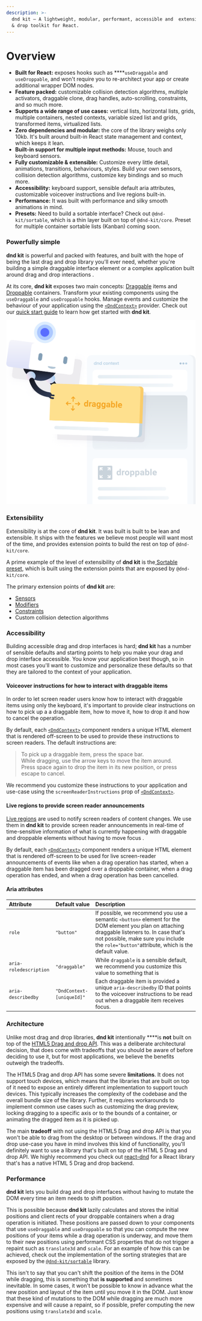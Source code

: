```yaml
---
description: >-
  dnd kit – A lightweight, modular, performant, accessible and  extensible drag
  & drop toolkit for React.
---
```


# Overview

* **Built for React:** exposes hooks such as ****`useDraggable` and `useDroppable`, and  won't require you to re-architect your app or create additional wrapper DOM nodes.
* **Feature packed:** customizable collision detection algorithms, multiple activators, draggable clone, drag handles, auto-scrolling, constraints, and so much more.
* **Supports a wide range of use cases:** vertical lists, horizontal lists, grids, multiple containers, nested contexts, variable sized list and grids, transformed items, virtualized lists.
* **Zero dependencies and modular:** the core of the library weighs only 10kb. It's built around built-in React state management and context, which keeps it lean.
* **Built-in support for multiple input methods:** Mouse, touch and keyboard sensors.
* **Fully customizable & extensible:** Customize every little detail, animations, transitions, behaviours, styles. Build your own sensors, collision detection algorithms, customize key bindings and so much more.
* **Accessibility:** keyboard support, sensible default aria attributes, customizable voiceover instructions and live regions built-in.
* **Performance:** It was built with performance and silky smooth animations in mind.
* **Presets:** Need to build a sortable interface? Check out `@dnd-kit/sortable`, which is a thin layer built on top of `@dnd-kit/core`. Preset for multiple container sortable lists \(Kanban\) coming soon.

### Powerfully simple

**dnd kit** is powerful and packed with features, and built with the hope of being the last drag and drop library you'll ever need, whether you're building a simple draggable interface element or a complex application built around drag and drop interactions .

 At its core, **dnd kit** exposes two main concepts: [Draggable](api-documentation/draggable/) items and [Droppable](api-documentation/droppable.md) containers. Transform your existing components using the `useDraggable` and `useDroppable` hooks. Manage events and customize the behaviour of your application using the [`<DndContext>`](api-documentation/context-provider/)  provider. Check out our [quick start guide](guides/getting-started.md) to learn how get started with **dnd kit**.

![](.gitbook/assets/robot-illustration-concepts.svg)

### Extensibility

Extensibility is at the core of **dnd kit**. It was built is built to be lean and extensible. It ships with the features we believe most people will want most of the time, and provides extension points to build the rest on top of `@dnd-kit/core`.

A prime example of the level of extensibility of **dnd kit** is the[ Sortable preset](presets/sortable.md), which is built using the extension points that are exposed by `@dnd-kit/core`.

The primary extension points of **dnd kit** are:

* [Sensors](api-documentation/sensors/)
* [Modifiers](api-documentation/modifiers.md)
* [Constraints](api-documentation/constraints.md)
* Custom collision detection algorithms

### Accessibility

Building accessible drag and drop interfaces is hard; **dnd kit**  has a number of sensible defaults and starting points to help you make your drag and drop interface accessible. You know your application best though, so in most cases you'll want to customize and personalize these defaults so that they are tailored to the context of your application. 

#### Voiceover instructions for how to interact with draggable items

In order to let screen reader users know how to interact with draggable items using only the keyboard, it's important to provide clear instructions on how to pick up a a draggable item, how to move it, how to drop it and how to cancel the operation.

By default, each  [`<DndContext>`](api-documentation/context-provider/) component renders a unique HTML element that is rendered off-screen to be used to provide these instructions to screen readers. The default instructions are:

> To pick up a draggable item, press the space bar.   
> While dragging, use the arrow keys to move the item around.  
> Press space again to drop the item in its new position, or press escape to cancel.

We recommend you customize these instructions to your application and use-case using the `screenReaderInstructions` prop of [`<DndContext>`](api-documentation/context-provider/). 

#### Live regions to provide screen reader announcements

[Live regions](https://developer.mozilla.org/en-US/docs/Web/Accessibility/ARIA/ARIA_Live_Regions) are used to notify screen readers of content changes. We use them in **dnd kit** to provide screen reader announcements in real-time of time-sensitive information of what is currently happening with draggable and droppable elements without having to move focus .

By default, each  [`<DndContext>`](api-documentation/context-provider/) component renders a unique HTML element that is rendered off-screen to be used for live screen-reader announcements of events like when a drag operation has started, when a draggable item has been dragged over a droppable container, when a drag operation has ended, and when a drag operation has been cancelled.

#### Aria attributes

| Attribute | Default value | Description |
| :--- | :--- | :--- |
| `role` | `"button"` | If possible, we recommend you use a semantic `<button>` element for the DOM element you plan on attaching draggable listeners to. In case that's not possible, make sure you include the `role="button"`attribute, which is the default value. |
| `aria-roledescription` | `"draggable"` | While `draggable` is a sensible default, we recommend you customize this value to something that is  |
| `aria-describedby` | `"DndContext-[uniqueId]"` | Each draggable item is provided a unique `aria-describedby` ID that points to the voiceover instructions to be read out when a draggable item receives focus. |

### Architecture

Unlike most drag and drop libraries, **dnd kit** intentionally ****is **not** built on top of the [HTML5 Drag and drop API](https://developer.mozilla.org/en-US/docs/Web/API/HTML_Drag_and_Drop_API). This was a deliberate architectural decision, that does come with tradeoffs that you should be aware of before deciding to use it, but for most applications, we believe the benefits outweigh the tradeoffs. 

The HTML5 Drag and drop API has some severe **limitations**. It does not support touch devices, which means that the libraries that are built on top of it need to expose an entirely different implementation to support touch devices. This typically increases the complexity of the codebase and the overall bundle size of the library. Further, it requires workarounds to implement common use cases such as customizing the drag preview, locking dragging to a specific axis or to the bounds of a container, or animating the dragged item as it is picked up. 

The main **tradeoff** with not using the HTML5 Drag and drop API is that you won't be able to drag from the desktop or between windows. If the drag and drop use-case you have in mind involves this kind of functionality, you'll definitely want to use a library that's built on top of the HTML 5 Drag and drop API. We highly recommend you check out [react-dnd](https://github.com/react-dnd/react-dnd/) for a React library that's has a native HTML 5 Drag and drop backend.

### Performance

**dnd kit** lets you build drag and drop interfaces without having to mutate the DOM every time an item needs to shift position. 

This is possible because **dnd kit** lazily calculates and stores the initial positions and client rects of your droppable containers when a drag operation is initiated. These positions are passed down to your components that use `useDraggable` and `useDroppable` so that you can compute the new positions of your items while a drag operation is underway, and move them to their new positions using performant CSS properties that do not trigger a repaint such as `translate3d` and `scale`. For an example of how this can be achieved, check out the implementation of the sorting strategies that are exposed by the [`@dnd-kit/sortable`](presets/sortable.md) library.

This isn't to say that you can't shift the position of the items in the DOM while dragging, this is something that **is supported** and sometimes inevitable. In some cases, it won't be possible to know in advance what the new position and layout of the item until you move it in the DOM. Just know that these kind of mutations to the DOM while dragging are much more expensive and will cause a repaint, so if possible, prefer computing the new positions using `translate3d` and `scale`.

